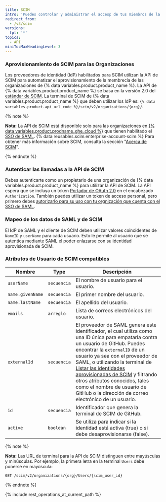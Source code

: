 ```yaml
---
title: SCIM
intro: 'Puedes controlar y administrar el accesp de tus miembros de la organización de {% data variables.product.product_name %} utilizando la API de SCIM.'
redirect_from:
  - /v3/scim
versions:
  fpt: '*'
topics:
  - API
miniTocMaxHeadingLevel: 3
---
```


### Aprovisionamiento de SCIM para las Organizaciones

Los proveedores de identidad (IdP) habilitados para SCIM utilizan la API de SCIM para automatizar el aprovisionamiento de la membrecía de las organizaciones de {% data variables.product.product_name %}. La API de {% data variables.product.product_name %} se basa en la versión 2.0 del [estándar de SCIM](http://www.simplecloud.info/). La terminal de SCIM de {% data variables.product.product_name %} que deben utilizar los IdP es: `{% data variables.product.api_url_code %}/scim/v2/organizations/{org}/`.

{% note %}

**Nota:** La API de SCIM está disponible solo para las organizaciones en [{% data variables.product.prodname_ghe_cloud %}](/billing/managing-billing-for-your-github-account/about-billing-for-github-accounts) que tienen habilitado el [SSO de SAML](/rest/overview/other-authentication-methods#authenticating-for-saml-sso). {% data reusables.scim.enterprise-account-scim %} Para obtener más información sobre SCIM, consulta la sección "[Acerca de SCIM](/organizations/managing-saml-single-sign-on-for-your-organization/about-scim)".

{% endnote %}

### Autenticar las llamadas a la API de SCIM

Debes autenticarte como un propietario de una organización de {% data variables.product.product_name %} para utilizar la API de SCIM. La API espera que se incluya un token [Portador de OAuth 2.0](/developers/apps/authenticating-with-github-apps) en el encabezado `Authorization`. También puedes utilizar un token de acceso personal, pero primero debes [autorizarlo para su uso con tu orgnización que cuenta con el SSO de SAML](/github/authenticating-to-github/authorizing-a-personal-access-token-for-use-with-saml-single-sign-on).

### Mapeo de los datos de SAML y de SCIM

El IdP de SAML y el cliente de SCIM deben utilizar valores coincidentes de `NameID` y `userName` para cada usuario. Esto le permite al usuario que se autentica mediante SAML el poder enlazarse con su identidad aprovisionada de SCIM.

### Atributos de Usuario de SCIM compatibles

| Nombre           | Type        | Descripción                                                                                                                                                                                                                                                                                                                                                                                                                                                       |
| ---------------- | ----------- | ----------------------------------------------------------------------------------------------------------------------------------------------------------------------------------------------------------------------------------------------------------------------------------------------------------------------------------------------------------------------------------------------------------------------------------------------------------------- |
| `userName`       | `secuencia` | El nombre de usuario para el usuario.                                                                                                                                                                                                                                                                                                                                                                                                                             |
| `name.givenName` | `secuencia` | El primer nombre del usuario.                                                                                                                                                                                                                                                                                                                                                                                                                                     |
| `name.lastName`  | `secuencia` | El apellido del usuario.                                                                                                                                                                                                                                                                                                                                                                                                                                          |
| `emails`         | `arreglo`   | Lista de correos electrónicos del usuario.                                                                                                                                                                                                                                                                                                                                                                                                                        |
| `externalId`     | `secuencia` | El proveedor de SAML genera este identificador, el cual utiliza como una ID única para empatarla contra un usuario de GitHub. Puedes encontrar la `externalID` de un usuario ya sea con el proveedor de SAML, o utilizando la terminal de [Listar las identidades aprovisionadas de SCIM](#list-scim-provisioned-identities) y filtrando otros atributos conocidos, tales como el nombre de usuario de GitHub o la dirección de correo electrónico de un usuario. |
| `id`             | `secuencia` | Identificador que genera la terminal de SCIM de GitHub.                                                                                                                                                                                                                                                                                                                                                                                                           |
| `active`         | `boolean`   | Se utiliza para indicar si la identidad está activa (true) o si debe desaprovisionarse (false).                                                                                                                                                                                                                                                                                                                                                                   |

{% note %}

**Nota:** Las URL de terminal para la API de SCIM distinguen entre mayúsculas y minúsculas. Por ejemplo, la primera letra en la terminal `Users` debe ponerse en mayúscula:

```shell
GET /scim/v2/organizations/{org}/Users/{scim_user_id}
```

{% endnote %}

{% include rest_operations_at_current_path %}
